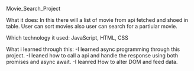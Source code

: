 Movie_Search_Project

What it does: In this there will a list of movie from api fetched and shoed in table. User can sort movies also user can search for a partiular movie.

Which technology it used: JavaScript, HTML, CSS

What i learned through this: 
-I learned async programming through this project.
-I leaned how to call a api and handle the response using both promises and async await.
-I leanred How to alter DOM and feed data.